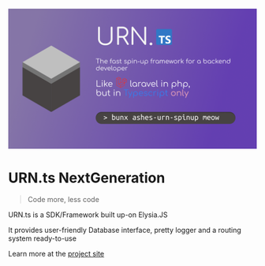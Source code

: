 ![banner](https://github.com/kwaitsing/urn/blob/main/arts/banner.png?raw=true)

# URN.ts NextGeneration

> Code more, less code

URN.ts is a SDK/Framework built up-on Elysia.JS

It provides user-friendly Database interface, pretty logger and a routing system ready-to-use

Learn more at the [project site](https://urn.lolitapi.cyou)

